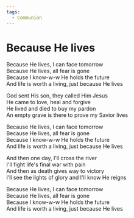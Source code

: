 ```yaml
---  
tags:  
  - Communion  
---  
```

  
# Because He lives  
  
Because He lives, I can face tomorrow  
Because He lives, all fear is gone  
Because I know-w-w He holds the future  
And life is worth a living, just because He lives  
  
God sent His son, they called Him Jesus  
He came to love, heal and forgive  
He lived and died to buy my pardon  
An empty grave is there to prove my Savior lives  
  
Because He lives, I can face tomorrow  
Because He lives, all fear is gone  
Because I know-w-w He holds the future  
And life is worth a living, just because He lives  
  
And then one day, I'll cross the river  
I'll fight life's final war with pain  
And then as death gives way to victory  
I’ll see the lights of glory and l'll know He reigns  
  
Because He lives, I can face tomorrow  
Because He lives, all fear is gone  
Because I know-w-w He holds the future  
And life is worth a living, just because He lives  